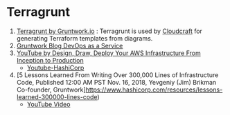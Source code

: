 # Terragrunt
1. [Terragrunt by Gruntwork.io](https://terragrunt.gruntwork.io/) : Terragrunt is used by [Cloudcraft] for generating Terraform templates from diagrams.
2. [Gruntwork Blog DevOps as a Service](https://blog.gruntwork.io/)
3. [YouTube by Design, Draw, Deploy Your AWS Infrastructure From Inception to Production](https://www.youtube.com/watch?v=yw97lKrD56w)
   * [Youtube-HashiCorp](https://www.youtube.com/c/HashiCorp)
4. [5 Lessons Learned From Writing Over 300,000 Lines of Infrastructure Code, Published 12:00 AM PST Nov. 16, 2018, Yevgeniy (Jim) Brikman Co-founder, Gruntwork]https://www.hashicorp.com/resources/lessons-learned-300000-lines-code)
   * [YouTube Video](https://www.youtube.com/watch?v=RTEgE2lcyk4)

[Cloudcraft]: https://github.com/acloudmaker/AWS/tree/main/services/architecture-diagrams#cloudcraft
